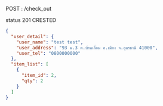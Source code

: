POST : /check_out

status 201 CRESTED

```json
{
  "user_detail": {
    "user_name": "test test",
    "user_address": "93 ม.3 ต.บ้านเลื่อม อ.เมือง จ.อุดรธานี 41000",
    "user_tel": "0800000000"
  },
  "item_list": [
    {
      "item_id": 2,
      "qty": 2
    }
  ]
}
```